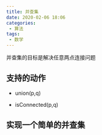 ```yaml
---
title: 并查集
date: 2020-02-06 18:06
categories: 
 - 算法
tags: 
 - 数学
---
```

并查集的目标是解决任意两点连接问题
<!-- more -->

## 支持的动作

- union(p,q)

- isConnected(p,q)

## 实现一个简单的并查集




